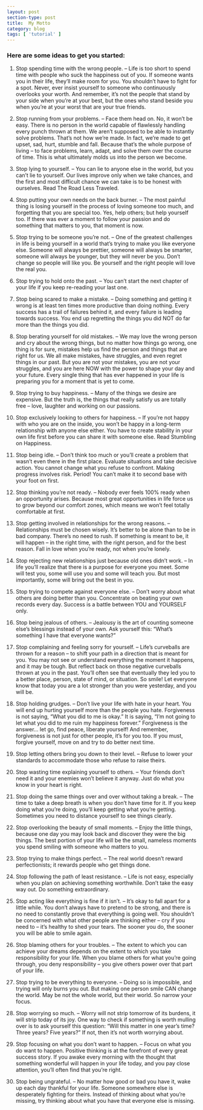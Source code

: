 ```yaml
---
layout: post
section-type: post
title: 	My Motto
category: blog
tags: [ 'tutorial' ]
---
```


### Here are some ideas to get you started:


1. Stop spending time with the wrong people. – Life is too short to spend time with people who suck the happiness out of you. If someone wants you in their life, they’ll make room for you. You shouldn’t have to fight for a spot. Never, ever insist yourself to someone who continuously overlooks your worth. And remember, it’s not the people that stand by your side when you’re at your best, but the ones who stand beside you when you’re at your worst that are your true friends.

2. Stop running from your problems. – Face them head on. No, it won’t be easy. There is no person in the world capable of flawlessly handling every punch thrown at them. We aren’t supposed to be able to instantly solve problems. That’s not how we’re made. In fact, we’re made to get upset, sad, hurt, stumble and fall. Because that’s the whole purpose of living – to face problems, learn, adapt, and solve them over the course of time. This is what ultimately molds us into the person we become.

3. Stop lying to yourself. – You can lie to anyone else in the world, but you can’t lie to yourself. Our lives improve only when we take chances, and the first and most difficult chance we can take is to be honest with ourselves. Read The Road Less Traveled.

4. Stop putting your own needs on the back burner. – The most painful thing is losing yourself in the process of loving someone too much, and forgetting that you are special too. Yes, help others; but help yourself too. If there was ever a moment to follow your passion and do something that matters to you, that moment is now.

5. Stop trying to be someone you’re not. – One of the greatest challenges in life is being yourself in a world that’s trying to make you like everyone else. Someone will always be prettier, someone will always be smarter, someone will always be younger, but they will never be you. Don’t change so people will like you. Be yourself and the right people will love the real you.

6. Stop trying to hold onto the past. – You can’t start the next chapter of your life if you keep re-reading your last one.

7. Stop being scared to make a mistake. – Doing something and getting it wrong is at least ten times more productive than doing nothing. Every success has a trail of failures behind it, and every failure is leading towards success. You end up regretting the things you did NOT do far more than the things you did.

8. Stop berating yourself for old mistakes. – We may love the wrong person and cry about the wrong things, but no matter how things go wrong, one thing is for sure, mistakes help us find the person and things that are right for us. We all make mistakes, have struggles, and even regret things in our past. But you are not your mistakes, you are not your struggles, and you are here NOW with the power to shape your day and your future. Every single thing that has ever happened in your life is preparing you for a moment that is yet to come.

9. Stop trying to buy happiness. – Many of the things we desire are expensive. But the truth is, the things that really satisfy us are totally free – love, laughter and working on our passions.

10. Stop exclusively looking to others for happiness. – If you’re not happy with who you are on the inside, you won’t be happy in a long-term relationship with anyone else either. You have to create stability in your own life first before you can share it with someone else. Read Stumbling on Happiness.

11. Stop being idle. – Don’t think too much or you’ll create a problem that wasn’t even there in the first place. Evaluate situations and take decisive action. You cannot change what you refuse to confront. Making progress involves risk. Period! You can’t make it to second base with your foot on first.

12. Stop thinking you’re not ready. – Nobody ever feels 100% ready when an opportunity arises. Because most great opportunities in life force us to grow beyond our comfort zones, which means we won’t feel totally comfortable at first.

13. Stop getting involved in relationships for the wrong reasons. – Relationships must be chosen wisely. It’s better to be alone than to be in bad company. There’s no need to rush. If something is meant to be, it will happen – in the right time, with the right person, and for the best reason. Fall in love when you’re ready, not when you’re lonely.

14. Stop rejecting new relationships just because old ones didn’t work. – In life you’ll realize that there is a purpose for everyone you meet. Some will test you, some will use you and some will teach you. But most importantly, some will bring out the best in you.

15. Stop trying to compete against everyone else. – Don’t worry about what others are doing better than you. Concentrate on beating your own records every day. Success is a battle between YOU and YOURSELF only.

16. Stop being jealous of others. – Jealousy is the art of counting someone else’s blessings instead of your own. Ask yourself this: “What’s something I have that everyone wants?”

17. Stop complaining and feeling sorry for yourself. – Life’s curveballs are thrown for a reason – to shift your path in a direction that is meant for you. You may not see or understand everything the moment it happens, and it may be tough. But reflect back on those negative curveballs thrown at you in the past. You’ll often see that eventually they led you to a better place, person, state of mind, or situation. So smile! Let everyone know that today you are a lot stronger than you were yesterday, and you will be.

18. Stop holding grudges. – Don’t live your life with hate in your heart. You will end up hurting yourself more than the people you hate. Forgiveness is not saying, “What you did to me is okay.” It is saying, “I’m not going to let what you did to me ruin my happiness forever.” Forgiveness is the answer… let go, find peace, liberate yourself! And remember, forgiveness is not just for other people, it’s for you too. If you must, forgive yourself, move on and try to do better next time.

19. Stop letting others bring you down to their level. – Refuse to lower your standards to accommodate those who refuse to raise theirs.

20. Stop wasting time explaining yourself to others. – Your friends don’t need it and your enemies won’t believe it anyway. Just do what you know in your heart is right.

21. Stop doing the same things over and over without taking a break. – The time to take a deep breath is when you don’t have time for it. If you keep doing what you’re doing, you’ll keep getting what you’re getting. Sometimes you need to distance yourself to see things clearly.

22. Stop overlooking the beauty of small moments. – Enjoy the little things, because one day you may look back and discover they were the big things. The best portion of your life will be the small, nameless moments you spend smiling with someone who matters to you.

23. Stop trying to make things perfect. – The real world doesn’t reward perfectionists; it rewards people who get things done.&nbsp;

24. Stop following the path of least resistance. – Life is not easy, especially when you plan on achieving something worthwhile. Don’t take the easy way out. Do something extraordinary.

25. Stop acting like everything is fine if it isn’t. – It’s okay to fall apart for a little while. You don’t always have to pretend to be strong, and there is no need to constantly prove that everything is going well. You shouldn’t be concerned with what other people are thinking either – cry if you need to – it’s healthy to shed your tears. The sooner you do, the sooner you will be able to smile again.

26. Stop blaming others for your troubles. – The extent to which you can achieve your dreams depends on the extent to which you take responsibility for your life. When you blame others for what you’re going through, you deny responsibility – you give others power over that part of your life.

27. Stop trying to be everything to everyone. – Doing so is impossible, and trying will only burns you out. But making one person smile CAN change the world. May be not the whole world, but their world. So narrow your focus.

28. Stop worrying so much. – Worry will not strip tomorrow of its burdens, it will strip today of its joy. One way to check if something is worth mulling over is to ask yourself this question: “Will this matter in one year’s time? Three years? Five years?” If not, then it’s not worth worrying about.

29. Stop focusing on what you don’t want to happen. – Focus on what you do want to happen. Positive thinking is at the forefront of every great success story. If you awake every morning with the thought that something wonderful will happen in your life today, and you pay close attention, you’ll often find that you’re right.

30. Stop being ungrateful. – No matter how good or bad you have it, wake up each day thankful for your life. Someone somewhere else is desperately fighting for theirs. Instead of thinking about what you’re missing, try thinking about what you have that everyone else is missing.  
